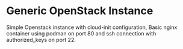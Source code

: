 # Generic OpenStack Instance

Simple Openstack instance with cloud-init configuration, Basic nginx container
using podman on port 80 and ssh connection with authorized_keys on port 22.
